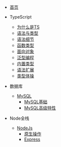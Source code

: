 * [首页](README)

* TypeScript
  * [为什么是TS](/TypeScript/whyTypeScript/)
  * [语法与类型](/TypeScript/SyntaxAndType/)
  * [语法细节](/TypeScript/SyntaxDetails/)
  * [函数类型](/TypeScript/FunctionType/)
  * [面向对象](/TypeScript/ObjectOriented/)
  * [泛型编程](/TypeScript/GenericProgramming/)
  * [内置类型](/TypeScript/BuiltInType/)
  * [语法扩展](/TypeScript/SyntaxExtension/)
  * [类型体操](/TypeScript/TypeGymnastics/)
  
* 数据库
  * [MySQL](/DataBase/)
    * [MySQL基础](/DataBase/MySQL/Foundation/)
    * [MySQL高级特性](/DataBase/MySQL/AdvancedFeature/)
* Node全栈
  * [NodeJs](/NodeJS/)
    * [原生操作](/NodeJS/WebFramework/NativeOperation/)
    * [Express](/NodeJS/WebFramework/Express/)